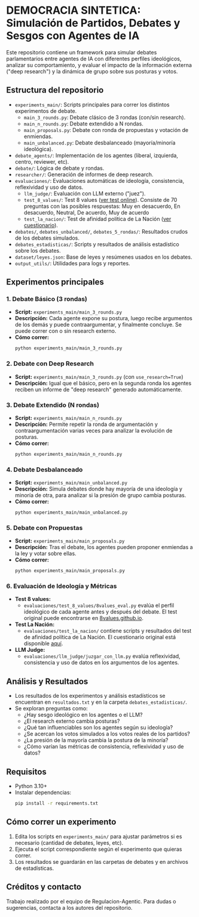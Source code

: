 # DEMOCRACIA SINTETICA: Simulación de Partidos, Debates y Sesgos con Agentes de IA

Este repositorio contiene un framework para simular debates parlamentarios entre agentes de IA con diferentes perfiles ideológicos, analizar su comportamiento, y evaluar el impacto de la información externa ("deep research") y la dinámica de grupo sobre sus posturas y votos.

## Estructura del repositorio

- `experiments_main/`: Scripts principales para correr los distintos experimentos de debate.
  - `main_3_rounds.py`: Debate clásico de 3 rondas (con/sin research).
  - `main_n_rounds.py`: Debate extendido a N rondas.
  - `main_proposals.py`: Debate con ronda de propuestas y votación de enmiendas.
  - `main_unbalanced.py`: Debate desbalanceado (mayoría/minoría ideológica).
- `debate_agents/`: Implementación de los agentes (liberal, izquierda, centro, reviewer, etc).
- `debate/`: Lógica de debate y rondas.
- `researcher/`: Generación de informes de deep research.
- `evaluaciones/`: Evaluaciones automáticas de ideología, consistencia, reflexividad y uso de datos.
  - `llm_judge/`: Evaluación con LLM externo ("juez").
  - `test_8_values/`: Test 8 values ([ver test online](https://8values.github.io/)). Consiste de 70 preguntas con las posibles respuestas: Muy en desacuerdo, En desacuerdo, Neutral, De acuerdo, Muy de acuerdo
  - `test_la_nacion/`: Test de afinidad política de La Nación ([ver cuestionario](https://www.lanacion.com.ar/politica/con-que-candidato-te-identificas-responde-un-cuestionario-y-descubri-que-politico-esta-mas-cerca-de-nid30072023/)).
- `debates/`, `debates_unbalanced/`, `debates_5_rondas/`: Resultados crudos de los debates simulados.
- `debates_estadisticas/`: Scripts y resultados de análisis estadístico sobre los debates.
- `dataset/leyes.json`: Base de leyes y resúmenes usados en los debates.
- `output_utils/`: Utilidades para logs y reportes.

## Experimentos principales

### 1. Debate Básico (3 rondas)
- **Script:** `experiments_main/main_3_rounds.py`
- **Descripción:** Cada agente expone su postura, luego recibe argumentos de los demás y puede contraargumentar, y finalmente concluye. Se puede correr con o sin research externo.
- **Cómo correr:**
  ```bash
  python experiments_main/main_3_rounds.py
  ```

### 2. Debate con Deep Research
- **Script:** `experiments_main/main_3_rounds.py` (con `use_research=True`)
- **Descripción:** Igual que el básico, pero en la segunda ronda los agentes reciben un informe de "deep research" generado automáticamente.

### 3. Debate Extendido (N rondas)
- **Script:** `experiments_main/main_n_rounds.py`
- **Descripción:** Permite repetir la ronda de argumentación y contraargumentación varias veces para analizar la evolución de posturas.
- **Cómo correr:**
  ```bash
  python experiments_main/main_n_rounds.py
  ```

### 4. Debate Desbalanceado
- **Script:** `experiments_main/main_unbalanced.py`
- **Descripción:** Simula debates donde hay mayoría de una ideología y minoría de otra, para analizar si la presión de grupo cambia posturas.
- **Cómo correr:**
  ```bash
  python experiments_main/main_unbalanced.py
  ```

### 5. Debate con Propuestas
- **Script:** `experiments_main/main_proposals.py`
- **Descripción:** Tras el debate, los agentes pueden proponer enmiendas a la ley y votar sobre ellas.
- **Cómo correr:**
  ```bash
  python experiments_main/main_proposals.py
  ```

### 6. Evaluación de Ideología y Métricas
- **Test 8 values:**
  - `evaluaciones/test_8_values/8values_eval.py` evalúa el perfil ideológico de cada agente antes y después del debate. El test original puede encontrarse en [8values.github.io](https://8values.github.io/).
- **Test La Nación:**
  - `evaluaciones/test_la_nacion/` contiene scripts y resultados del test de afinidad política de La Nación. El cuestionario original está disponible [aquí](https://www.lanacion.com.ar/politica/con-que-candidato-te-identificas-responde-un-cuestionario-y-descubri-que-politico-esta-mas-cerca-de-nid30072023/).
- **LLM Judge:**
  - `evaluaciones/llm_judge/juzgar_con_llm.py` evalúa reflexividad, consistencia y uso de datos en los argumentos de los agentes.

## Análisis y Resultados

- Los resultados de los experimentos y análisis estadísticos se encuentran en `resultados.txt` y en la carpeta `debates_estadisticas/`.
- Se exploran preguntas como:
  - ¿Hay sesgo ideológico en los agentes o el LLM?
  - ¿El research externo cambia posturas?
  - ¿Qué tan influenciables son los agentes según su ideología?
  - ¿Se acercan los votos simulados a los votos reales de los partidos?
  - ¿La presión de la mayoría cambia la postura de la minoría?
  - ¿Cómo varían las métricas de consistencia, reflexividad y uso de datos?

## Requisitos

- Python 3.10+
- Instalar dependencias:
  ```bash
  pip install -r requirements.txt
  ```

## Cómo correr un experimento
1. Edita los scripts en `experiments_main/` para ajustar parámetros si es necesario (cantidad de debates, leyes, etc).
2. Ejecuta el script correspondiente según el experimento que quieras correr.
3. Los resultados se guardarán en las carpetas de debates y en archivos de estadísticas.

## Créditos y contacto

Trabajo realizado por el equipo de Regulacion-Agentic. Para dudas o sugerencias, contacta a los autores del repositorio.
